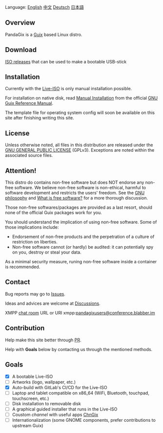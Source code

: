 Language:
[English](https://pandagix.github.io/index)
[中文](https://pandagix.github.io/index_zh)
[Deutsch](https://pandagix.github.io/index_de)
[日本語](https://pandagix.github.io/index_jp)

## Overview

PandaGix is a [Guix](https://guix.gnu.org/en) based Linux distro.

## Download

[ISO releases](https://github.com/PandaGix/PandaGixISO/releases) that can be used to make a bootable USB-stick

## Installation

Currently with the [Live-ISO](https://git.nju.edu.cn/nju/pandagix-test/-/jobs/5933/artifacts/file/PandaGix-5.4.98z-c317k45x6kr02jdjjjvnz1fb5s5qlqr6-image.iso)
is only manual installation possible.

For installation on native disk, read [Manual Installation](https://guix.gnu.org/manual/en/html_node/Manual-Installation.html#Manual-Installation) 
from the official [GNU Guix Reference Manual](https://guix.gnu.org/manual/en/html_node/index.html).

The template file for operating system config will soon be available on this site after finishing writing this site.

## License

Unless otherwise noted, all files in this distribution are released
under the [GNU GENERAL PUBLIC LICENSE](https://www.gnu.org/licenses/gpl-3.0.en.html) (GPLv3).
Exceptions are noted within the associated source files.

## Attention!

This distro do contains non-free software but does NOT endorse any non-free software.
We believe non-free software is non-ethical, harmful to software development and restricts the users' freedom.
See the [GNU philosophy](https://www.gnu.org/philosophy/philosophy.en.html) 
and [What is free software?](https://www.gnu.org/philosophy/free-sw.en.html) for a more thorough discussion.

Those non-free softwares/packages are provided as a last resort, should none of the official Guix packages work for you.

You should understand the implication of using non-free software. Some of those implications include:
- Endorsement of non-free products and the perpetration of a culture of restriction on liberties.
- Non-free software cannot (or hardly) be audited: it can potentially spy on you, destroy or steal your data.

As a minimal security measure, runing non-free software inside a container is recommended.

## Contact

Bug reports may go to [Issues](https://github.com/PandaGix/pandagix.github.io/issues).

Ideas and advices are welcome at [Discussions](https://github.com/PandaGix/pandagix.github.io/discussions).

XMPP [chat room](https://blabber.im/en/j/pandagixusers@conference.blabber.im) URL or URI xmpp:pandagixusers@conference.blabber.im

## Contribution

Help make this site better through [PR](https://github.com/PandaGix/pandagix.github.io/pulls). 

Help with **Goals** below by contacting us through the mentioned methods.

## Goals

- [x] A bootable Live-ISO
- [ ] Artworks (logo, wallpaper, etc.)
- [x] Auto-build with GitLab's CI/CD for the Live-ISO 
- [ ] Laptop and tablet compatible on x86_64 (WiFi, Bluetooth, touchpad, touchscreen, etc.)
- [ ] Disk installation to removable disk
- [ ] A graphical guided installer that runs in the Live-ISO
- [ ] Coustom _channel_ with useful apps [ChnGix](https://git.nju.edu.cn/nju/chngix)
- [ ] Internationalization (some GNOME components, prefer contributions to upstream Guix)
